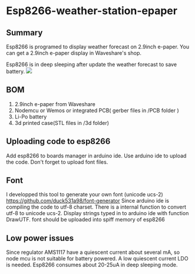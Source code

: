 # Esp8266-weather-station-epaper
## Summary
Esp8266 is programed to display weather forecast on 2.9inch e-paper.
You can get a 2.9inch e-paper display in Waveshare's shop.

Esp8266 is in deep sleeping after update the weather forecast to save battery.
![](https://github.com/duck531a98/esp8266-weather-station-epaper/raw/master/pics/20170623_232157.jpg)

## BOM
1. 2.9inch e-paper from Waveshare 
2. Nodemcu or Wemos or integrated PCB( gerber files in /PCB folder )
3. Li-Po battery
4. 3d printed case(STL files in /3d folder)

## Uploading code to esp8266
Add esp8266 to boards manager in arduino ide.
Use arduino ide to upload the code. Don't forget to upload font files.

## Font
I developped this tool to generate your own font (unicode ucs-2)
https://github.com/duck531a98/font-generator
Since arduino ide is compiling the code to utf-8 charset. There is a internal function to convert utf-8 to unicode ucs-2. Display strings typed in to arduino ide with function DrawUTF.
font should be uploaded into spiff memory of esp8266

## Low power issues
Since regulator AMS1117 have a quiescent current about several mA, so node mcu is not suitable for battery powered. A low quiescent current LDO is needed. Esp8266 consumes about 20-25uA in deep sleeping mode.